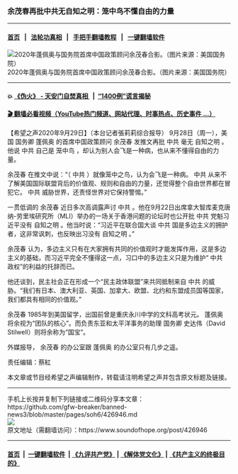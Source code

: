 ### 余茂春再批中共无自知之明：笼中鸟不懂自由的力量
------------------------

#### [首页](https://github.com/gfw-breaker/banned-news3/blob/master/README.md) &nbsp;&nbsp;|&nbsp;&nbsp; [法轮功真相](https://github.com/begood0513/basic/blob/master/README.md)  &nbsp;&nbsp;|&nbsp;&nbsp; [手把手翻墙教程](https://github.com/gfw-breaker/guides/wiki)  &nbsp;&nbsp;|&nbsp;&nbsp; [一键翻墙软件](https://github.com/gfw-breaker/nogfw/blob/master/README.md)  



<div><img alt="2020年蓬佩奥与国务院首席中国政策顾问余茂春合影。（图片来源：美国国务院）" src="https://img.soundofhope.org/2020-09/9-29-4-1-1-1601379744330.jpg"/>
<br/><figcaption class="caption">
 2020年蓬佩奥与国务院首席中国政策顾问余茂春合影。（图片来源：美国国务院）
</figcaption></div><hr/>

#### 💥 [《伪火》 - 天安门自焚真相 ](http://158.247.195.190:10000/videos/blog/weihuo.html)&nbsp; |&nbsp; [“1400例”谎言揭秘  ](http://158.247.195.190:10000/videos/blog/jiexi1400.html)

#### [ 🎬  翻墙必看视频（YouTube热门频道、网站代理、时事热点、历史事件 ...）](https://github.com/gfw-breaker/links/blob/master/banned.md)

<div><div class="Content__Wrapper sc-1bvya0-0 grZQxZ">
 <p class="meta-top">
  <span class="meta">
   【希望之声2020年9月29日】（本台记者張莉莉综合报导）
  </span>
  9月28日（周一），美国
  <ok href="/term/10769">
   国务卿
  </ok>
  <ok href="/term/4007">
   蓬佩奥
  </ok>
  的首席中国政策顾问
  <ok href="/term/336919">
   余茂春
  </ok>
  发推文再批
  <ok href="/term/1059">
   中共
  </ok>
  毫无
  <ok href="/term/124169">
   自知之明
  </ok>
  。他说
  <ok href="/term/1059">
   中共
  </ok>
  自己是
  <ok href="/term/386578">
   笼中鸟
  </ok>
  ，却认为别人会飞是一种病，也从来不懂得自由的力量。
 </p>
 <p>
  <ok href="/term/336919">
   余茂春
  </ok>
  在推文中说：“（
  <ok href="/term/1059">
   中共
  </ok>
  ）就像笼中之鸟，认为会飞是一种病。
  <ok href="/term/1059">
   中共
  </ok>
  从来不了解美国国际联盟背后的价值观、规则和自由的力量，还觉得整个自由世界都在冒犯它。
  <ok href="/term/1059">
   中共
  </ok>
  威胁世界，还责怪世界对它保持警惕。”
 </p>
 <div class="soh-embed">
  <div class="soh-embed-inner">
   <div class="iframely-embed" style="max-width: 550px;">
    <div class="iframely-responsive">
    </div>
   </div>
  </div>
 </div>
 <p>
  一贯低调的
  <ok href="/term/336919">
   余茂春
  </ok>
  近日多次高调露声讨
  <ok href="/term/1059">
   中共
  </ok>
  。他在9月22日出席拿大智库麦克唐纳-劳里埃研究所（MLI）举办的一场关于香港问题的论坛时也公开批
  <ok href="/term/1059">
   中共
  </ok>
  党魁习近平没有
  <ok href="/term/124169">
   自知之明
  </ok>
  。他当时说：“习近平在联合国大谈
  <ok href="/term/1059">
   中共
  </ok>
  国是多边主义的拥护者，这非常讽刺，也反映出习没有
  <ok href="/term/124169">
   自知之明
  </ok>
  。”
 </p>
 <div class="AD_Embed__Wrap-sc-1xslmin-0 igMuqX module desktop">
  <div>
  </div>
 </div>
 <p>
  <ok href="/term/336919">
   余茂春
  </ok>
  认为，多边主义只有在大家拥有共同的价值观时才能发挥作用，这是多边主义的基础，而习近平完全不懂得这一点，习口中的多边主义只是为维护“
  <ok href="/term/1059">
   中共
  </ok>
  政权”的利益的托辞而已。
 </p>
 <p>
  他还谈到，民主社会正在形成一个“民主政体联盟”来共同抵制来自
  <ok href="/term/1059">
   中共
  </ok>
  的威胁。“我们有日本、澳大利亚、英国、加拿大、欧盟、北约和东盟成员国等国家，我们都具有相同的价值观。”
 </p>
 <p>
  <ok href="/term/336919">
   余茂春
  </ok>
  1985年到美国留学，出国前曾是重庆永川中学的文科高考状元。
  <ok href="/term/4007">
   蓬佩奥
  </ok>
  将余视为“团队的核心”。而负责东亚和太平洋事务的助理
  <ok href="/term/10769">
   国务卿
  </ok>
  史达伟（David Stilwell）则将余称为“国宝”。
 </p>
 <p>
  外媒报导，
  <ok href="/term/336919">
   余茂春
  </ok>
  的办公室跟
  <ok href="/term/4007">
   蓬佩奥
  </ok>
  的办公室只有几步之遥。
 </p>
 <p class="meta-btm">
  责任编辑：蔡紅
 </p>
 <p class="meta-btm">
  本文章或节目经希望之声编辑制作，转载请注明希望之声并包含原文标题及链接。
 </p>
</div>
</div>
<hr/>
手机上长按并复制下列链接或二维码分享本文章：<br/>
https://github.com/gfw-breaker/banned-news3/blob/master/pages/soh6/426946.md <br/>
<a href='https://github.com/gfw-breaker/banned-news3/blob/master/pages/soh6/426946.md'><img src='https://github.com/gfw-breaker/banned-news3/blob/master/pages/soh6/426946.md.png'/></a> <br/>
原文地址（需翻墙访问）：https://www.soundofhope.org/post/426946


------------------------
#### [首页](https://github.com/gfw-breaker/banned-news3/blob/master/README.md) &nbsp;|&nbsp; [一键翻墙软件](https://github.com/gfw-breaker/nogfw/blob/master/README.md) &nbsp;| [《九评共产党》](https://github.com/gfw-breaker/9ping.md/blob/master/README.md#九评之一评共产党是什么) | [《解体党文化》](https://github.com/gfw-breaker/jtdwh.md/blob/master/README.md) | [《共产主义的终极目的》](https://github.com/gfw-breaker/gczydzjmd.md/blob/master/README.md)


<img src='http://gfw-breaker.win/banned-news3/pages/soh6/426946.md' width='0px' height='0px'/>